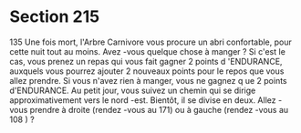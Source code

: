 # Section 215

135
Une fois mort, l'Arbre Carnivore vous procure un abri
confortable, pour cette nuit tout au  moins. Avez -vous quelque
chose à manger ? Si c'est le cas, vous prenez un repas qui vous
fait gagner 2 points d 'ENDURANCE,  auxquels vous pourrez
ajouter 2 nouveaux points pour le repos que vous allez prendre.
Si vous n'avez rien à manger, vous ne gagnez q ue 2 points
d'ENDURANCE.  Au petit jour, vous suivez un chemin qui se
dirige approximativement vers le nord -est. Bientôt, il se divise en
deux. Allez -vous prendre à droite (rendez -vous au 171) ou à
gauche (rendez -vous au 108 ) ?